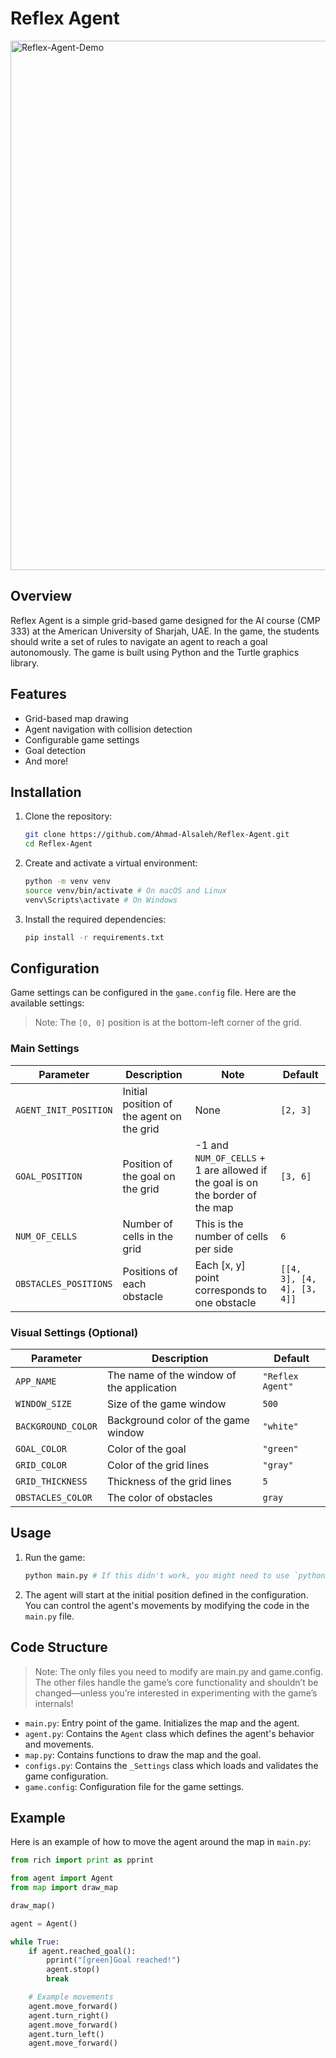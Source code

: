 # Reflex Agent

<img width="847" alt="Reflex-Agent-Demo" src="https://github.com/user-attachments/assets/4e597de8-0249-4e58-bc47-c2e1e2c91e80">

## Overview

Reflex Agent is a simple grid-based game designed for the AI course (CMP 333) at the American University of Sharjah, UAE. In the game, the students should write a set of rules to navigate an agent to reach a goal autonomously. The game is built using Python and the Turtle graphics library.

## Features

- Grid-based map drawing
- Agent navigation with collision detection
- Configurable game settings
- Goal detection
- And more!

## Installation

1. Clone the repository:

    ```sh
    git clone https://github.com/Ahmad-Alsaleh/Reflex-Agent.git
    cd Reflex-Agent
    ```

2. Create and activate a virtual environment:

    ```sh
    python -m venv venv
    source venv/bin/activate # On macOS and Linux
    venv\Scripts\activate # On Windows
    ```

3. Install the required dependencies:

    ```sh
    pip install -r requirements.txt
    ```

## Configuration

Game settings can be configured in the `game.config` file. Here are the available settings:

> Note: The `[0, 0]` position is at the bottom-left corner of the grid.

### Main Settings

| Parameter             | Description                               | Note                                                                          | Default                       |
|-----------------------|-------------------------------------------|-------------------------------------------------------------------------------|-------------------------------|
| `AGENT_INIT_POSITION` | Initial position of the agent on the grid | None                                                                          | `[2, 3]`                      |
| `GOAL_POSITION`       | Position of the goal on the grid          | -1 and `NUM_OF_CELLS` + 1 are allowed if the goal is on the border of the map | `[3, 6]`                      |
| `NUM_OF_CELLS`        | Number of cells in the grid               | This is the number of cells per side                                          | `6`                           |
| `OBSTACLES_POSITIONS` | Positions of each obstacle                | Each [x, y] point corresponds to one obstacle                                 | `[[4, 3], [4, 4], [3, 4]]`    |

### Visual Settings (Optional)

| Parameter          | Description                                  | Default           |
|--------------------|----------------------------------------------|-------------------|
| `APP_NAME`         | The name of the window of the application    | `"Reflex Agent"`  |
| `WINDOW_SIZE`      | Size of the game window                      | `500`             |
| `BACKGROUND_COLOR` | Background color of the game window          | `"white"`         |
| `GOAL_COLOR`       | Color of the goal                            | `"green"`         |
| `GRID_COLOR`       | Color of the grid lines                      | `"gray"`          |
| `GRID_THICKNESS`   | Thickness of the grid lines                  | `5`               |
| `OBSTACLES_COLOR`  | The color of obstacles                       | `gray`            |

## Usage

1. Run the game:

    ```sh
    python main.py # If this didn't work, you might need to use `python3` on macOS and Linux or `py` on Windows
    ```

2. The agent will start at the initial position defined in the configuration. You can control the agent's movements by modifying the code in the `main.py` file.

## Code Structure

> Note: The only files you need to modify are main.py and game.config. The other files handle the game’s core functionality and shouldn’t be changed—unless you’re interested in experimenting with the game’s internals!

- `main.py`: Entry point of the game. Initializes the map and the agent.
- `agent.py`: Contains the `Agent` class which defines the agent's behavior and movements.
- `map.py`: Contains functions to draw the map and the goal.
- `configs.py`: Contains the `_Settings` class which loads and validates the game configuration.
- `game.config`: Configuration file for the game settings.

## Example

Here is an example of how to move the agent around the map in `main.py`:

```py
from rich import print as pprint

from agent import Agent
from map import draw_map

draw_map()

agent = Agent()

while True:
    if agent.reached_goal():
        pprint("[green]Goal reached!")
        agent.stop()
        break

    # Example movements
    agent.move_forward()
    agent.turn_right()
    agent.move_forward()
    agent.turn_left()
    agent.move_forward()
```
